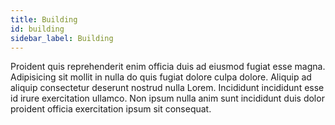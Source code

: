 ```yaml
---
title: Building
id: building
sidebar_label: Building
---
```


Proident quis reprehenderit enim officia duis ad eiusmod fugiat esse magna. Adipisicing sit mollit in nulla do quis fugiat dolore culpa dolore. Aliquip ad aliquip consectetur deserunt nostrud nulla Lorem. Incididunt incididunt esse id irure exercitation ullamco. Non ipsum nulla anim sunt incididunt duis dolor proident officia exercitation ipsum sit consequat.

